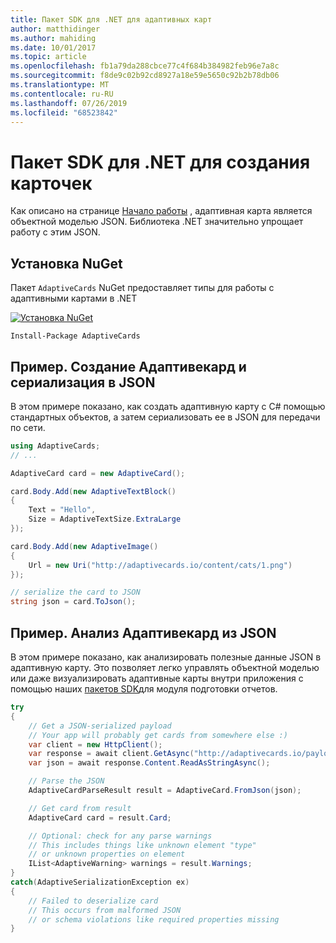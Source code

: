 ```yaml
---
title: Пакет SDK для .NET для адаптивных карт
author: matthidinger
ms.author: mahiding
ms.date: 10/01/2017
ms.topic: article
ms.openlocfilehash: fb1a79da288cbce77c4f684b384982feb96e7a8c
ms.sourcegitcommit: f8de9c02b92cd8927a18e59e5650c92b2b78db06
ms.translationtype: MT
ms.contentlocale: ru-RU
ms.lasthandoff: 07/26/2019
ms.locfileid: "68523842"
---
```

# <a name="net-sdk-for-authoring-cards"></a>Пакет SDK для .NET для создания карточек

Как описано на странице [Начало работы](../../authoring-cards/getting-started.md) , адаптивная карта является объектной моделью JSON. Библиотека .NET значительно упрощает работу с этим JSON.


## <a name="nuget-install"></a>Установка NuGet
Пакет `AdaptiveCards` NuGet предоставляет типы для работы с адаптивными картами в .NET

[![Установка NuGet](https://img.shields.io/nuget/vpre/AdaptiveCards.svg)](https://www.nuget.org/packages/AdaptiveCards)

```console
Install-Package AdaptiveCards
```

## <a name="example-create-an-adaptivecard-and-serialize-to-json"></a>Пример. Создание Адаптивекард и сериализация в JSON

В этом примере показано, как создать адаптивную карту с C# помощью стандартных объектов, а затем сериализовать ее в JSON для передачи по сети.

```csharp
using AdaptiveCards;
// ...

AdaptiveCard card = new AdaptiveCard();

card.Body.Add(new AdaptiveTextBlock() 
{
    Text = "Hello",
    Size = AdaptiveTextSize.ExtraLarge
});

card.Body.Add(new AdaptiveImage() 
{
    Url = new Uri("http://adaptivecards.io/content/cats/1.png")
});

// serialize the card to JSON
string json = card.ToJson();
```

## <a name="example-parse-an-adaptivecard-from-json"></a>Пример. Анализ Адаптивекард из JSON

В этом примере показано, как анализировать полезные данные JSON в адаптивную карту. Это позволяет легко управлять объектной моделью или даже визуализировать адаптивные карты внутри приложения с помощью наших [пакетов SDK](../../rendering-cards/getting-started.md)для модуля подготовки отчетов.

```csharp
try
{
    // Get a JSON-serialized payload
    // Your app will probably get cards from somewhere else :)
    var client = new HttpClient();
    var response = await client.GetAsync("http://adaptivecards.io/payloads/ActivityUpdate.json");
    var json = await response.Content.ReadAsStringAsync();

    // Parse the JSON 
    AdaptiveCardParseResult result = AdaptiveCard.FromJson(json);

    // Get card from result
    AdaptiveCard card = result.Card;

    // Optional: check for any parse warnings
    // This includes things like unknown element "type"
    // or unknown properties on element
    IList<AdaptiveWarning> warnings = result.Warnings;
}
catch(AdaptiveSerializationException ex)
{
    // Failed to deserialize card 
    // This occurs from malformed JSON
    // or schema violations like required properties missing 
}
```
